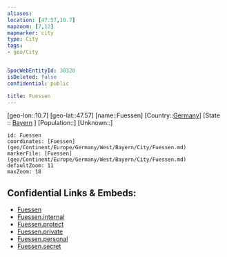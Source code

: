 ```yaml
---
aliases: 
location: [47.57,10.7]
mapzoom: [7,12] 
mapmarker: city 
type: City
tags:
- geo/City


SpocWebEntityId: 30328
isDeleted: false
confidential: public

title: Fuessen
---
```

[geo-lon::10.7]
[geo-lat::47.57]
[name::Fuessen]
[Country::[Germany](geo/Continent/Europe/Germany.md)]
[State :: [Bayern](geo/Continent/Europe/Germany/West/Bayern.md) ]
[Population::]
[Unknown::]


```leaflet
id: Fuessen
coordinates: [Fuessen](geo/Continent/Europe/Germany/West/Bayern/City/Fuessen.md)
markerFile: [Fuessen](geo/Continent/Europe/Germany/West/Bayern/City/Fuessen.md)
defaultZoom: 11 
maxZoom: 18
```


## Confidential Links & Embeds: 
- [Fuessen](../../../../../../../../_public/geo/Continent/Europe/Germany/West/Bayern/City/Fuessen.md) 
- [Fuessen.internal](../../../../../../../../_internal/geo/Continent/Europe/Germany/West/Bayern/City/Fuessen.internal.md) 
- [Fuessen.protect](../../../../../../../../_protect/geo/Continent/Europe/Germany/West/Bayern/City/Fuessen.protect.md) 
- [Fuessen.private](../../../../../../../../_private/geo/Continent/Europe/Germany/West/Bayern/City/Fuessen.private.md) 
- [Fuessen.personal](../../../../../../../../_personal/geo/Continent/Europe/Germany/West/Bayern/City/Fuessen.personal.md) 
- [Fuessen.secret](../../../../../../../../_secret/geo/Continent/Europe/Germany/West/Bayern/City/Fuessen.secret.md) 
